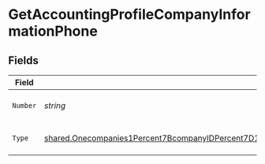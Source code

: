 # GetAccountingProfileCompanyInformationPhone


## Fields

| Field                                                                                                                                                                                                                                                                                                                                    | Type                                                                                                                                                                                                                                                                                                                                     | Required                                                                                                                                                                                                                                                                                                                                 | Description                                                                                                                                                                                                                                                                                                                              | Example                                                                                                                                                                                                                                                                                                                                  |
| ---------------------------------------------------------------------------------------------------------------------------------------------------------------------------------------------------------------------------------------------------------------------------------------------------------------------------------------- | ---------------------------------------------------------------------------------------------------------------------------------------------------------------------------------------------------------------------------------------------------------------------------------------------------------------------------------------- | ---------------------------------------------------------------------------------------------------------------------------------------------------------------------------------------------------------------------------------------------------------------------------------------------------------------------------------------- | ---------------------------------------------------------------------------------------------------------------------------------------------------------------------------------------------------------------------------------------------------------------------------------------------------------------------------------------- | ---------------------------------------------------------------------------------------------------------------------------------------------------------------------------------------------------------------------------------------------------------------------------------------------------------------------------------------- |
| `Number`                                                                                                                                                                                                                                                                                                                                 | *string*                                                                                                                                                                                                                                                                                                                                 | :heavy_check_mark:                                                                                                                                                                                                                                                                                                                       | A phone number.                                                                                                                                                                                                                                                                                                                          | +44 25691 154789                                                                                                                                                                                                                                                                                                                         |
| `Type`                                                                                                                                                                                                                                                                                                                                   | [shared.Onecompanies1Percent7BcompanyIDPercent7D1data1infoGetResponses200ContentApplication1jsonSchemaPropertiesPhoneNumbersItemsDefinitionsPhoneNumberType](../../models/shared/onecompanies1percent7bcompanyidpercent7d1data1infogetresponses200contentapplication1jsonschemapropertiesphonenumbersitemsdefinitionsphonenumbertype.md) | :heavy_check_mark:                                                                                                                                                                                                                                                                                                                       | The type of phone number                                                                                                                                                                                                                                                                                                                 |                                                                                                                                                                                                                                                                                                                                          |